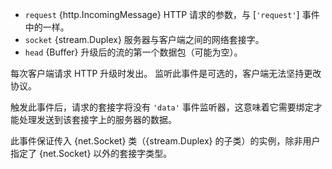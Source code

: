 <!-- YAML
added: v0.1.94
changes:
  - version: v10.0.0
    pr-url: v10.0.0
    description: Not listening to this event no longer causes the socket
                 to be destroyed if a client sends an Upgrade header.
-->

* `request` {http.IncomingMessage} HTTP 请求的参数，与 [`'request'`] 事件中的一样。
* `socket` {stream.Duplex} 服务器与客户端之间的网络套接字。
* `head` {Buffer} 升级后的流的第一个数据包（可能为空）。

每次客户端请求 HTTP 升级时发出。 
监听此事件是可选的，客户端无法坚持更改协议。

触发此事件后，请求的套接字将没有 `'data'` 事件监听器，这意味着它需要绑定才能处理发送到该套接字上的服务器的数据。

此事件保证传入 {net.Socket} 类（{stream.Duplex} 的子类）的实例，除非用户指定了 {net.Socket} 以外的套接字类型。

